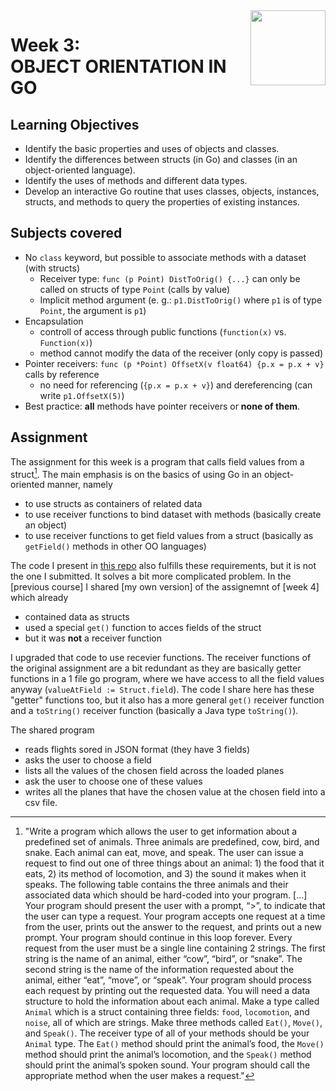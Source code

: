 <a href="../">
<img src="/img/Functions,%20Methods,%20and%20Interfaces%20in%20Go%20logo.avif" width="120" align="right">
</a>

# Week 3: <br> OBJECT ORIENTATION IN GO

## Learning Objectives
- Identify the basic properties and uses of objects and classes.
- Identify the differences between structs (in Go) and classes (in an object-oriented language).
- Identify the uses of methods and different data types.
- Develop an interactive Go routine that uses classes, objects, instances, structs, and methods to query the properties of existing instances.

## Subjects covered
- No `class` keyword, but possible to associate methods with a dataset (with structs)
  - Receiver type: `func (p Point) DistToOrig() {...}` can only be called on structs of type `Point` (calls by value)
  - Implicit method argument (e. g.: `p1.DistToOrig()` where `p1` is of type `Point`, the argument is `p1`)
- Encapsulation
  - controll of access through public functions (`function(x)` vs. `Function(x)`)
  - method cannot modify the data of the receiver (only copy is passed)
- Pointer receivers: `func (p *Point) OffsetX(v float64) {p.x = p.x + v}` calls by reference
  - no need for referencing (`{p.x = p.x + v}`) and dereferencing (can write `p1.OffsetX(5)`)
- Best practice: **all** methods have pointer receivers or **none of them**.

## Assignment

The assignment for this week is a program that calls field values from a struct[^1]. The main emphasis is on the basics of using Go in an object-oriented manner, namely
- to use structs as containers of related data
- to use receiver functions to bind dataset with methods (basically create an object)
- to use receiver functions to get field values from a struct (basically as `getField()` methods in other OO languages)

The code I present in [this repo](./) also fulfills these requirements, but it is not the one I submitted. It solves a bit more complicated problem. In the [previous course] I shared [my own version] of the assignemnt of [week 4] which already 
- contained data as structs
- used a special `get()` function to acces fields of the struct
- but it was **not** a receiver function

I upgraded that code to use recevier functions. The receiver functions of the original assignment are a bit redundant as they are basically getter functions in a 1 file go program, where we have access to all the field values anyway (`valueAtField := Struct.field`). The code I share here has these "getter" functions too, but it also has a more general `get()` receiver function and a `toString()` receiver function (basically a Java type `toString()`). 

The shared program 
- reads flights sored in JSON format (they have 3 fields) 
- asks the user to choose a field 
- lists all the values of the chosen field across the loaded planes 
- ask the user to choose one of these values 
- writes all the planes that have the chosen value at the chosen field into a csv file. 


[^1]: "Write a program which allows the user to get information about a predefined set of animals. Three animals are predefined, cow, bird, and snake. Each animal can eat, move, and speak. The user can issue a request to find out one of three things about an animal: 1) the food that it eats, 2) its method of locomotion, and 3) the sound it makes when it speaks. The following table contains the three animals and their associated data which should be hard-coded into your program. \[...\] 
  Your program should present the user with a prompt, “>”, to indicate that the user can type a request. Your program accepts one request at a time from the user, prints out the answer to the request, and prints out a new prompt. Your program should continue in this loop forever. Every request from the user must be a single line containing 2 strings. The first string is the name of an animal, either “cow”, “bird”, or “snake”. The second string is the name of the information requested about the animal, either “eat”, “move”, or “speak”. Your program should process each request by printing out the requested data.
  You will need a data structure to hold the information about each animal. Make a type called `Animal` which is a struct containing three fields: `food`, `locomotion`, and `noise`, all of which are strings. Make three methods called `Eat()`, `Move()`, and `Speak()`. The receiver type of all of your methods should be your `Animal` type. The `Eat()` method should print the animal’s food, the `Move()` method should print the animal’s locomotion, and the `Speak()` method should print the animal’s spoken sound. Your program should call the appropriate method when the user makes a request."
